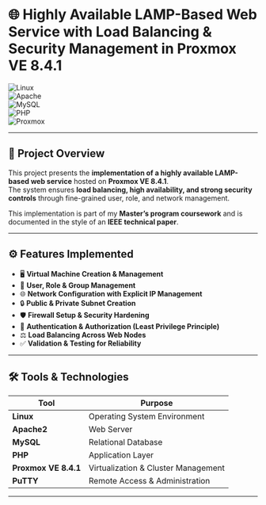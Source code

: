 # 🌐 Highly Available LAMP-Based Web Service with Load Balancing & Security Management in Proxmox VE 8.4.1  

![Linux](https://img.shields.io/badge/Linux-FCC624?style=for-the-badge&logo=linux&logoColor=black)  
![Apache](https://img.shields.io/badge/Apache-D22128?style=for-the-badge&logo=apache&logoColor=white)  
![MySQL](https://img.shields.io/badge/MySQL-00758F?style=for-the-badge&logo=mysql&logoColor=white)  
![PHP](https://img.shields.io/badge/PHP-777BB4?style=for-the-badge&logo=php&logoColor=white)  
![Proxmox](https://img.shields.io/badge/Proxmox-ED7D31?style=for-the-badge&logo=proxmox&logoColor=white)  

---

## 📖 Project Overview  
This project presents the **implementation of a highly available LAMP-based web service** hosted on **Proxmox VE 8.4.1**.  
The system ensures **load balancing, high availability, and strong security controls** through fine-grained user, role, and network management.  

This implementation is part of my **Master’s program coursework** and is documented in the style of an **IEEE technical paper**.  

---

## ⚙️ Features Implemented  

- 🖥️ **Virtual Machine Creation & Management**  
- 👥 **User, Role & Group Management**  
- 🌐 **Network Configuration with Explicit IP Management**  
- 🔒 **Public & Private Subnet Creation**  
- 🛡️ **Firewall Setup & Security Hardening**  
- 🔑 **Authentication & Authorization (Least Privilege Principle)**  
- ⚖️ **Load Balancing Across Web Nodes**  
- ✅ **Validation & Testing for Reliability**  

---

## 🛠️ Tools & Technologies  

| Tool | Purpose |
|------|---------|
| **Linux** | Operating System Environment |
| **Apache2** | Web Server |
| **MySQL** | Relational Database |
| **PHP** | Application Layer |
| **Proxmox VE 8.4.1** | Virtualization & Cluster Management |
| **PuTTY** | Remote Access & Administration |

---

